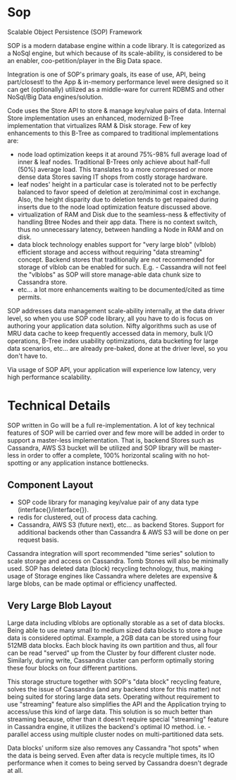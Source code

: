 # Sop

Scalable Object Persistence (SOP) Framework

SOP is a modern database engine within a code library. It is categorized as a NoSql engine, but which because of its scale-ability, is considered to be an enabler, coo-petition/player in the Big Data space.

Integration is one of SOP's primary goals, its ease of use, API, being part/closest! to the App & in-memory performance level were designed so it can get (optionally) utilized as a middle-ware for current RDBMS and other NoSql/Big Data engines/solution.

Code uses the Store API to store & manage key/value pairs of data. Internal Store implementation uses an enhanced, modernized B-Tree implementation that virtualizes RAM & Disk storage. Few of key enhancements to this B-Tree as compared to traditional implementations are:

* node load optimization keeps it at around 75%-98% full average load of inner & leaf nodes. Traditional B-Trees only achieve about half-full (50%) average load. This translates to a more compressed or more dense data Stores saving IT shops from costly storage hardware.
* leaf nodes' height in a particular case is tolerated not to be perfectly balanced to favor speed of deletion at zero/minimal cost in exchange. Also, the height disparity due to deletion tends to get repaired during inserts due to the node load optimization feature discussed above.
* virtualization of RAM and Disk due to the seamless-ness & effectivity of handling Btree Nodes and their app data. There is  no context switch, thus no unnecessary latency, between handling a Node in RAM and on disk.
* data block technology enables support for "very large blob" (vlblob) efficient storage and access without requiring "data streaming" concept. Backend stores that traditionally are not recommended for storage of vlblob can be enabled for such. E.g. - Cassandra will not feel the "vlblobs" as SOP will store manage-able data chunk size to Cassandra store.
* etc... a lot more enhancements waiting to be documented/cited as time permits.

SOP addresses data management scale-ability internally, at the data driver level, so when you use SOP code library, all you have to do is focus on authoring your application data solution. Nifty algorithms such as use of MRU data cache to keep frequently accessed data in memory, bulk I/O operations, B-Tree index usability optimizations, data bucketing for large data scenarios, etc... are already pre-baked, done at the driver level, so you don't have to.

Via usage of SOP API, your application will experience low latency, very high performance scalability.

# Technical Details
SOP written in Go will be a full re-implementation. A lot of key technical features of SOP will be carried over and few more will be added in order to support a master-less implementation. That is, backend Stores such as Cassandra, AWS S3 bucket will be utilized and SOP library will be master-less in order to offer a complete, 100% horizontal scaling with no hot-spotting or any application instance bottlenecks.

## Component Layout
* SOP code library for managing key/value pair of any data type (interface{}/interface{}).
* redis for clustered, out of process data caching.
* Cassandra, AWS S3 (future next), etc... as backend Stores.
Support for additional backends other than Cassandra & AWS S3 will be done on per request basis.

Cassandra integration will sport recommended "time series" solution to scale storage and access on Cassandra. Tomb Stones will also be minimally used. SOP has deleted data (block) recycling technology, thus, making usage of Storage engines like Cassandra where deletes are expensive & large blobs, can be made optimal or efficiency unaffected.

## Very Large Blob Layout
Large data including vlblobs are optionally storable as a set of data blocks. Being able to use many small to medium sized data blocks to store a huge data is considered optimal. Example, a 2GB data can be stored using four 512MB data blocks. Each block having its own partition and thus, all four can be read "served" up from the Cluster by four different cluster node. Similarly, during write, Cassandra cluster can perform optimally storing these four blocks on four different partitions.

This storage structure together with SOP's "data block" recycling feature, solves the issue of Cassandra (and any backend store for this matter) not being suited for storing large data sets. Operating without requirement to use "streaming" feature also simplifies the API and the Application trying to access/use this kind of large data.
This solution is so much better than streaming because, other than it doesn't require special "streaming" feature in Cassandra engine, it utilizes the backend's optimal IO method. i.e. - parallel access using multiple cluster nodes on multi-partitioned data sets.

Data blocks' uniform size also removes any Cassandra "hot spots" when the data is being served. Even after data is recycle multiple times, its IO performance when it comes to being served by Cassandra doesn't degrade at all.
